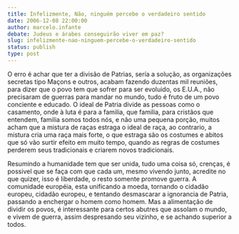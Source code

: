 ```yaml
---
title: Infelizmente, Não, ninguém percebe o verdadeiro sentido
date: 2006-12-08 22:00:00
author: marcelo.infante
debate: Judeus e árabes conseguirão viver em paz?
slug: infelizmente-nao-ninguem-percebe-o-verdadeiro-sentido
status: publish 
type: post
---
```


O erro é achar que ter a divisão de Patrias, sería a solução, as organizações secretas tipo Maçons e outros, acabam fazendo duzentas mil reuniões, para dizer que o povo tem que sofrer para ser evoluido, os E.U.A., não precisaram de guerras para mandar no mundo, tudo é fruto de um povo conciente e educado. O ideal de Patria divide as pessoas como o casamento, onde à luta é para a familia, que familia, para cristãos que entendem, familia somos todos nós, e não uma pequena porção, muitos acham que a mistura de raças estraga o ideal de raça, ao contrario, a mistura cria uma raça mais forte, o que estraga são os costumes e abitos que só vão surtir efeito em muito tempo, quando as regras de costumes perderem seus tradicionais e criarem novos tradicionais.  

Resumindo a humanidade tem que ser unida, tudo uma coisa só, crenças, é possivel que se faça com que cada um, mesmo vivendo junto, acredite no que quizer, isso é liberdade, o resto somente promove guerra. A comunidade européia, esta unificando a moeda, tornando o cidadão europeu, cidadão europeu, e tentando desmascarar a ignorancia de Patria, passando a enchergar o homem como homem. Mas a alimentação de dividir os povos, é interessante para certos abutres que assolam o mundo, e vivem de guerra, assim despresando seu vizinho, e se achando superior a todos.
